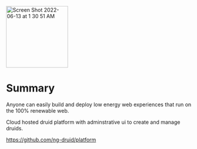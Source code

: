 <img width="168" alt="Screen Shot 2022-06-13 at 1 30 51 AM" src="https://user-images.githubusercontent.com/73197190/173286471-4d6f0d7f-aeec-4f1b-aeba-02d896d95c97.png">


# Summary

Anyone can easily build and deploy low energy web experiences that run on the 100% renewable web.

Cloud hosted druid platform with adminstrative ui to create and manage druids.

https://github.com/ng-druid/platform
